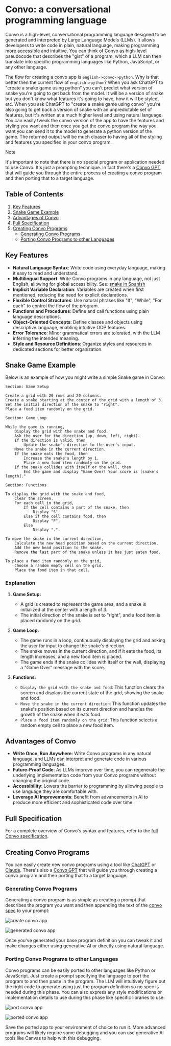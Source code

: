 # Convo: a conversational programming language

Convo is a high-level, conversational programming language designed to be generated and interpreted by Large Language Models (LLMs). It allows developers to write code in plain, natural language, making programming more accessible and intuitive. You can think of Convo as high-level pseudocode that describes the "gist" of a program, which a LLM can then translate into specific programming languages like Python, JavaScript, or any other language.

The flow for creating a convo app is `english->convo->python`. Why is that better then the current flow of `english->python`? When you ask ChatGPT to "create a snake game using python" you can't predict what version of snake you're going to get back from the model. It will be a version of snake but you don't know what features it's going to have, how it will be styled, etc.  When you ask ChatGPT to "create a snake game using convo" you're also going to get back a version of snake with an unpredictable set of features, but it's written at a much higher level and using natural language. You can easily tweak the convo version of the app to have the features and styling you want and then once you get the convo program the way you want you can send it to the model to generate a python version of the game. The returned output will be much cloaser to having all of the styling and features you specified in your convo program. 

> [!NOTE]  
> It's important to note that there is no special program or application needed to use Convo. It's just a prompting technique. 
> In fact there's a [Convo GPT](https://chatgpt.com/g/g-AL8dpM0dQ-convo) that will guide you through the entire process of creating a convo program and then porting that to a target language.

## Table of Contents

1. [Key Features](#key-features)
2. [Snake Game Example](#snake-game-example)
3. [Advantages of Convo](#advantages-of-convo)
4. [Full Specification](#full-specification)
5. [Creating Convo Programs](#creating-convo-programs)
   - [Generating Convo Programs](#generating-convo-programs)
   - [Porting Convo Programs to other Languages](#porting-convo-programs-to-other-languages)

## Key Features

- **Natural Language Syntax**: Write code using everyday language, making it easy to read and understand.
- **Multilingual Support**: Write Convo programs in any language, not just English, allowing for global accessibility. See: [snake in Spanish](examples/snake-es.convo)
- **Implicit Variable Declaration**: Variables are created when first mentioned, reducing the need for explicit declarations.
- **Flexible Control Structures**: Use natural phrases like "If", "While", "For each" to control the flow of the program.
- **Functions and Procedures**: Define and call functions using plain language descriptions.
- **Object-Oriented Concepts**: Define classes and objects using descriptive language, enabling intuitive OOP features.
- **Error Tolerance**: Minor grammatical errors are tolerated, with the LLM inferring the intended meaning.
- **Style and Resource Definitions**: Organize styles and resources in dedicated sections for better organization.

## Snake Game Example

Below is an example of how you might write a simple Snake game in Convo:

```plaintext
Section: Game Setup

Create a grid with 20 rows and 20 columns.
Create a snake starting at the center of the grid with a length of 3.
Set the initial direction of the snake to "right".
Place a food item randomly on the grid.

Section: Game Loop

While the game is running,
    Display the grid with the snake and food.
    Ask the user for the direction (up, down, left, right).
    If the direction is valid, then
        Update the snake's direction to the user's input.
    Move the snake in the current direction.
    If the snake eats the food, then
        Increase the snake's length by 1.
        Place a new food item randomly on the grid.
    If the snake collides with itself or the wall, then
        End the game and display "Game Over! Your score is [snake's length]."

Section: Functions

To display the grid with the snake and food,
    Clear the screen.
    For each cell in the grid,
        If the cell contains a part of the snake, then
            Display "S".
        Else if the cell contains food, then
            Display "F".
        Else
            Display ".".

To move the snake in the current direction,
    Calculate the new head position based on the current direction.
    Add the new head position to the snake.
    Remove the last part of the snake unless it has just eaten food.

To place a food item randomly on the grid,
    Choose a random empty cell on the grid.
    Place the food item in that cell.
```

### Explanation

1. **Game Setup:**
   - A grid is created to represent the game area, and a snake is initialized at the center with a length of 3.
   - The initial direction of the snake is set to "right", and a food item is placed randomly on the grid.

2. **Game Loop:**
   - The game runs in a loop, continuously displaying the grid and asking the user for input to change the snake's direction.
   - The snake moves in the current direction, and if it eats the food, its length increases, and a new food item is placed.
   - The game ends if the snake collides with itself or the wall, displaying a "Game Over" message with the score.

3. **Functions:**
   - `Display the grid with the snake and food`: This function clears the screen and displays the current state of the grid, showing the snake and food.
   - `Move the snake in the current direction`: This function updates the snake's position based on its current direction and handles the growth of the snake when it eats food.
   - `Place a food item randomly on the grid`: This function selects a random empty cell to place a new food item.

## Advantages of Convo

- **Write Once, Run Anywhere**: Write Convo programs in any natural language, and LLMs can interpret and generate code in various programming languages.
- **Future-Proof Code**: As LLMs improve over time, you can regenerate the underlying implementation code from your Convo programs without changing the original code.
- **Accessibility**: Lowers the barrier to programming by allowing people to use language they are comfortable with.
- **Leverage AI Improvements**: Benefit from advancements in AI to produce more efficient and sophisticated code over time.

## Full Specification

For a complete overview of Convo's syntax and features, refer to the [full Convo specification](convo-spec.md).

## Creating Convo Programs

You can easily create new convo programs using a tool like [ChatGPT](https://chatgpt.com/) or [Claude](https://claude.ai/). There's also a [Convo GPT](https://chatgpt.com/g/g-AL8dpM0dQ-convo) that will guide you through creating a convo program and then porting that to a target language.

### Generating Convo Programs

Generating a convo program is as simple as creating a prompt that describes the program you want and then appending the text of the [convo spec](convo-spec.md) to your prompt:

![create convo app](images/create-convo-app.png)

![generated convo app](images/generated-convo-app.png)

Once you've generated your base program definition you can tweak it and make changes either using generative AI or directly using natural language.

### Porting Convo Programs to other Languages

Convo programs can be easily ported to other languages like Python or JavaScript. Just create a prompt specifying the language to port the program to and then paste in the program.  The LLM will intuitively figure out the right code to generate using just the program definition so no spec is needed during this phase.  You can also express any style modifications or implementation details to use during this phase like specific libraries to use:

![port convo app](images/port-convo-app.png)

![ported convo app](images/ported-convo-app.png)

Save the ported app to your environment of choice to run it.  More advanced programs will likely require some debugging and you can use generative AI tools like Canvas to help with this debugging.
